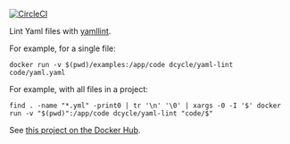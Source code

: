 [![CircleCI](https://circleci.com/gh/dcycle/docker-yaml-lint.svg?style=svg)](https://circleci.com/gh/dcycle/docker-yaml-lint)

Lint Yaml files with [yamllint](https://github.com/adrienverge/yamllint).

For example, for a single file:

    docker run -v $(pwd)/examples:/app/code dcycle/yaml-lint code/yaml.yaml

For example, with all files in a project:

    find . -name "*.yml" -print0 | tr '\n' '\0' | xargs -0 -I '$' docker run -v "$(pwd)":/app/code dcycle/yaml-lint "code/$"

See [this project on the Docker Hub](https://hub.docker.com/r/dcycle/yaml-lint/).

